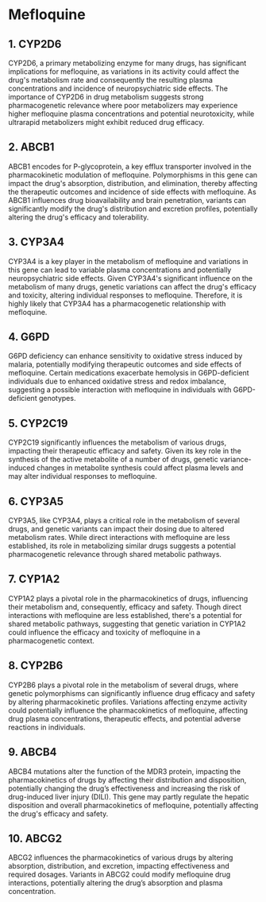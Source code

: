 # Mefloquine

## 1. CYP2D6
CYP2D6, a primary metabolizing enzyme for many drugs, has significant implications for mefloquine, as variations in its activity could affect the drug's metabolism rate and consequently the resulting plasma concentrations and incidence of neuropsychiatric side effects. The importance of CYP2D6 in drug metabolism suggests strong pharmacogenetic relevance where poor metabolizers may experience higher mefloquine plasma concentrations and potential neurotoxicity, while ultrarapid metabolizers might exhibit reduced drug efficacy.

## 2. ABCB1
ABCB1 encodes for P-glycoprotein, a key efflux transporter involved in the pharmacokinetic modulation of mefloquine. Polymorphisms in this gene can impact the drug's absorption, distribution, and elimination, thereby affecting the therapeutic outcomes and incidence of side effects with mefloquine. As ABCB1 influences drug bioavailability and brain penetration, variants can significantly modify the drug's distribution and excretion profiles, potentially altering the drug's efficacy and tolerability.

## 3. CYP3A4
CYP3A4 is a key player in the metabolism of mefloquine and variations in this gene can lead to variable plasma concentrations and potentially neuropsychiatric side effects. Given CYP3A4's significant influence on the metabolism of many drugs, genetic variations can affect the drug's efficacy and toxicity, altering individual responses to mefloquine. Therefore, it is highly likely that CYP3A4 has a pharmacogenetic relationship with mefloquine.

## 4. G6PD
G6PD deficiency can enhance sensitivity to oxidative stress induced by malaria, potentially modifying therapeutic outcomes and side effects of mefloquine. Certain medications exacerbate hemolysis in G6PD-deficient individuals due to enhanced oxidative stress and redox imbalance, suggesting a possible interaction with mefloquine in individuals with G6PD-deficient genotypes.

## 5. CYP2C19
CYP2C19 significantly influences the metabolism of various drugs, impacting their therapeutic efficacy and safety. Given its key role in the synthesis of the active metabolite of a number of drugs, genetic variance-induced changes in metabolite synthesis could affect plasma levels and may alter individual responses to mefloquine.

## 6. CYP3A5
CYP3A5, like CYP3A4, plays a critical role in the metabolism of several drugs, and genetic variants can impact their dosing due to altered metabolism rates. While direct interactions with mefloquine are less established, its role in metabolizing similar drugs suggests a potential pharmacogenetic relevance through shared metabolic pathways.

## 7. CYP1A2
CYP1A2 plays a pivotal role in the pharmacokinetics of drugs, influencing their metabolism and, consequently, efficacy and safety. Though direct interactions with mefloquine are less established, there's a potential for shared metabolic pathways, suggesting that genetic variation in CYP1A2 could influence the efficacy and toxicity of mefloquine in a pharmacogenetic context.

## 8. CYP2B6
CYP2B6 plays a pivotal role in the metabolism of several drugs, where genetic polymorphisms can significantly influence drug efficacy and safety by altering pharmacokinetic profiles. Variations affecting enzyme activity could potentially influence the pharmacokinetics of mefloquine, affecting drug plasma concentrations, therapeutic effects, and potential adverse reactions in individuals.

## 9. ABCB4
ABCB4 mutations alter the function of the MDR3 protein, impacting the pharmacokinetics of drugs by affecting their distribution and disposition, potentially changing the drug’s effectiveness and increasing the risk of drug-induced liver injury (DILI). This gene may partly regulate the hepatic disposition and overall pharmacokinetics of mefloquine, potentially affecting the drug's efficacy and safety.

## 10. ABCG2
ABCG2 influences the pharmacokinetics of various drugs by altering absorption, distribution, and excretion, impacting effectiveness and required dosages. Variants in ABCG2 could modify mefloquine drug interactions, potentially altering the drug’s absorption and plasma concentration.

